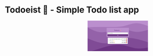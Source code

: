   <div align='center'>
  <h1>Todoeist 🚀 - Simple Todo list app </h1>
  </div>
  <img align="right" alt="Coding" width="200" src="./assets/Screenshot.png">
